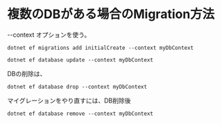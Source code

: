 # 複数のDBがある場合のMigration方法

--context オプションを使う。

```
dotnet ef migrations add initialCreate --context myDbContext

dotnet ef database update --context myDbContext
```

DBの削除は、

``` 
dotnet ef database drop --context myDbContext
```

マイグレーションをやり直すには、DB削除後

``` 
dotnet ef database remove --context myDbContext
```
